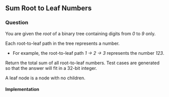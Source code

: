 ## Sum Root to Leaf Numbers

### Question

You are given the *root* of a binary tree containing digits from *0* to *9* only.

Each root-to-leaf path in the tree represents a number.

- For example, the root-to-leaf path *1 -> 2 -> 3* represents the number *123*.

Return the total sum of all root-to-leaf numbers. Test cases are generated so that the answer will fit in a 32-bit integer.

A leaf node is a node with no children.

#### Implementation
